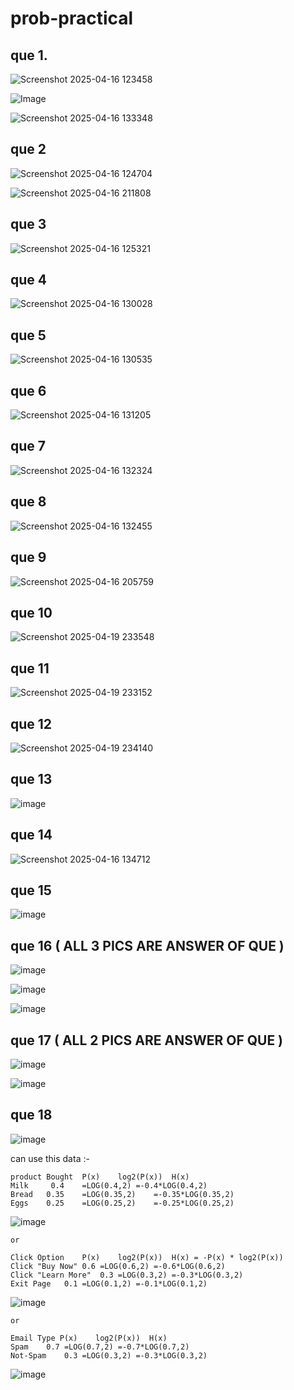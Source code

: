 # prob-practical

## que 1.
![Screenshot 2025-04-16 123458](https://github.com/user-attachments/assets/79a57fcf-63b7-418d-b630-99ad6ae42968)

![Image](https://github.com/user-attachments/assets/17516dd2-e3f9-4483-9fb1-b8a842420c42)

![Screenshot 2025-04-16 133348](https://github.com/user-attachments/assets/5efb6e07-ca06-49f6-90cc-9f7dd90ba35f)

## que 2 
![Screenshot 2025-04-16 124704](https://github.com/user-attachments/assets/f56d3025-23b4-4497-b4a5-43fb3a4b775b)

![Screenshot 2025-04-16 211808](https://github.com/user-attachments/assets/75fe095e-50fc-416d-9c1c-d9711e5d85d0)

## que 3
![Screenshot 2025-04-16 125321](https://github.com/user-attachments/assets/49233bce-3a31-4f49-9894-8e4e9ea2ab70)

## que 4
![Screenshot 2025-04-16 130028](https://github.com/user-attachments/assets/d337a64b-39c7-4ab6-bbda-e4eead2fd4a6)

## que 5
![Screenshot 2025-04-16 130535](https://github.com/user-attachments/assets/b48c9610-9d6b-4cc2-8d8a-fd89800fc48b)

## que 6
![Screenshot 2025-04-16 131205](https://github.com/user-attachments/assets/7c6512e2-e58b-41d2-be46-a7adfb725f41)

## que 7
![Screenshot 2025-04-16 132324](https://github.com/user-attachments/assets/8c0e3fba-9004-4882-9c84-75d0230409fa)

## que 8
![Screenshot 2025-04-16 132455](https://github.com/user-attachments/assets/4989fcd4-6c57-4444-81fc-36c999452916)

## que 9
![Screenshot 2025-04-16 205759](https://github.com/user-attachments/assets/97492a20-c338-43c7-89bb-2e87cba02b34)

## que 10
![Screenshot 2025-04-19 233548](https://github.com/user-attachments/assets/2ded5c00-40ed-47bc-b142-adea38ea16ef)

## que 11
![Screenshot 2025-04-19 233152](https://github.com/user-attachments/assets/4005e03f-5511-4af3-92d2-26ffba9bb2fd)

## que 12
![Screenshot 2025-04-19 234140](https://github.com/user-attachments/assets/6e9eae75-cbb9-41fa-8278-36512b07abd4)

## que 13
![image](https://github.com/user-attachments/assets/b592bbc3-ab91-4233-9172-e48c9ef97be7)

## que 14
![Screenshot 2025-04-16 134712](https://github.com/user-attachments/assets/df2c1d8e-5bbe-40c1-9621-3cd8dcfca8e6)

## que 15
![image](https://github.com/user-attachments/assets/6f6eb025-9dbb-4811-b9f1-fdcc2d08f9ef)

## que 16 ( ALL 3 PICS ARE ANSWER OF QUE )
![image](https://github.com/user-attachments/assets/a443edf2-c3ee-41ea-9e7a-ff3cca959f62)

![image](https://github.com/user-attachments/assets/1c91e679-5d4b-4cac-ad71-061011306d2f)

![image](https://github.com/user-attachments/assets/e1e3b11d-b963-49ba-9800-ce188b678120)

## que 17 ( ALL 2 PICS ARE ANSWER OF QUE )
![image](https://github.com/user-attachments/assets/3b3a09cf-d2b2-4232-8c3c-a609b20e9a2d)

![image](https://github.com/user-attachments/assets/4cfd1645-5d86-4c50-ba74-dff782bb15c7)

## que 18
![image](https://github.com/user-attachments/assets/b0600ff8-b596-4b27-aa62-42478cd87f2d)

can use this data :-
```
product Bought	P(x)	log2(P(x))	H(x)
Milk	 0.4	=LOG(0.4,2)	=-0.4*LOG(0.4,2)
Bread	0.35	=LOG(0.35,2)	=-0.35*LOG(0.35,2)
Eggs	0.25	=LOG(0.25,2)	=-0.25*LOG(0.25,2)
```
![image](https://github.com/user-attachments/assets/27db376a-4f5b-465b-a69a-2e3aa79c07ad)

    or 
```
Click Option	P(x)	log2(P(x))	H(x) = -P(x) * log2(P(x))
Click "Buy Now"	0.6	=LOG(0.6,2)	=-0.6*LOG(0.6,2)
Click "Learn More"	0.3	=LOG(0.3,2)	=-0.3*LOG(0.3,2)
Exit Page	0.1	=LOG(0.1,2)	=-0.1*LOG(0.1,2)
```
![image](https://github.com/user-attachments/assets/29222865-19e7-40f0-b846-2baa6c2e56eb)

    or
 ```
 Email Type	P(x)	log2(P(x))	H(x)
Spam	0.7	=LOG(0.7,2)	=-0.7*LOG(0.7,2)
Not-Spam	0.3	=LOG(0.3,2)	=-0.3*LOG(0.3,2) 
```
![image](https://github.com/user-attachments/assets/eb833def-be3f-45cf-a293-ef2793cdeea1)
